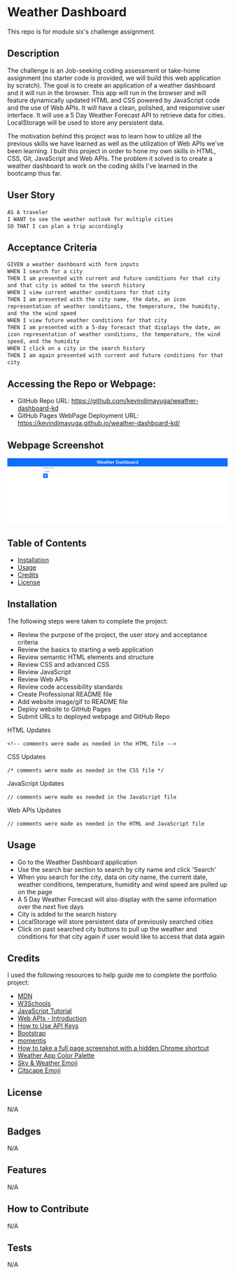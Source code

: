 # Weather Dashboard

This repo is for module six's challenge assignment.

## Description

The challenge is an Job-seeking coding assessment or take-home assignment (no starter code is provided, we will build this web application by scratch). The goal is to create an application of a weather dashboard and it will run in the browser. This app will run in the browser and will feature dynamically updated HTML and CSS powered by JavaScript code and the use of Web APIs. It will have a clean, polished, and responsive user interface. It will use a 5 Day Weather Forecast API to retrieve data for cities. LocalStorage will be used to store any persistent data.

The motivation behind this project was to learn how to utilize all the previous skills we have learned as well as the utilization of Web APIs we've been learning. I built this project in order to hone my own skills in HTML, CSS, Git, JavaScript and Web APIs. The problem it solved is to create a weather dashboard to work on the coding skills I've learned in the bootcamp thus far.

## User Story

```
AS A traveler
I WANT to see the weather outlook for multiple cities
SO THAT I can plan a trip accordingly
```

## Acceptance Criteria

```
GIVEN a weather dashboard with form inputs
WHEN I search for a city
THEN I am presented with current and future conditions for that city and that city is added to the search history
WHEN I view current weather conditions for that city
THEN I am presented with the city name, the date, an icon representation of weather conditions, the temperature, the humidity, and the the wind speed
WHEN I view future weather conditions for that city
THEN I am presented with a 5-day forecast that displays the date, an icon representation of weather conditions, the temperature, the wind speed, and the humidity
WHEN I click on a city in the search history
THEN I am again presented with current and future conditions for that city
```

## Accessing the Repo or Webpage:

- GitHub Repo URL: https://github.com/kevindimayuga/weather-dashboard-kd
- GitHub Pages WebPage Deployment URL: https://kevindimayuga.github.io/weather-dashboard-kd/

## Webpage Screenshot

![weather dashboard webpage screenshot](./assets/images/kevindimayuga.github.io_weather-dashboard-kd.png)

## Table of Contents

- [Installation](#installation)
- [Usage](#usage)
- [Credits](#credits)
- [License](#license)

## Installation

The following steps were taken to complete the project:
- Review the purpose of the project, the user story and acceptance criteria
- Review the basics to starting a web application
- Review semantic HTML elements and structure
- Review CSS and advanced CSS
- Review JavaScript
- Review Web APIs
- Review code accessibility standards
- Create Professional README file
- Add website image/gif to README file
- Deploy website to GitHub Pages
- Submit URLs to deployed webpage and GitHub Repo

HTML Updates
```
<!-- comments were made as needed in the HTML file -->
```

CSS Updates
```
/* comments were made as needed in the CSS file */
```

JavaScript Updates
```
// comments were made as needed in the JavaScript file
```

Web APIs Updates
```
// comments were made as needed in the HTML and JavaScript file
```

## Usage

- Go to the Weather Dashboard application
- Use the search bar section to search by city name and click 'Search'
- When you search for the city, data on city name, the current date, weather conditions, temperature, humidity and wind speed are pulled up on the page
- A 5 Day Weather Forecast will also display with the same information over the next five days
- City is added to the search history
- LocalStorage will store persistent data of previously searched cities
- Click on past searched city buttons to pull up the weather and conditions for that city again if user would like to access that data again

## Credits

I used the following resources to help guide me to complete the portfolio project:

- [MDN](https://developer.mozilla.org/en-US/)
- [W3Schools](https://www.w3schools.com/)
- [JavaScript Tutorial](https://www.w3schools.com/js/)
- [Web APIs - Introduction](https://www.w3schools.com/js/js_api_intro.asp)
- [How to Use API Keys](https://coding-boot-camp.github.io/full-stack/apis/how-to-use-api-keys)
- [Bootstrap](https://getbootstrap.com/)
- [momentjs](https://momentjs.com/)
- [How to take a full page screenshot with a hidden Chrome shortcut](https://zapier.com/blog/full-page-screenshots-in-chrome/)
- [Weather App Color Palette](https://www.color-hex.com/color-palette/36123)
- [Sky & Weather Emoji](https://symbl.cc/en/emoji/travel-and-places/sky-and-weather/)
- [Citscape Emoji](https://emojipedia.org/cityscape)

## License

N/A

## Badges

N/A

## Features

N/A

## How to Contribute

N/A

## Tests

N/A
